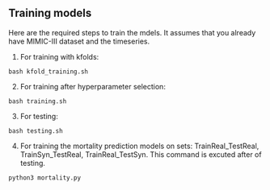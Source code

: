 ## Training models

Here are the required steps to train the mdels. It assumes that you already have MIMIC-III dataset and the timeseries.

1) For training with kfolds:
```
bash kfold_training.sh 
```

2) For training after hyperparameter selection:
```
bash training.sh 
```

3) For testing:
```
bash testing.sh 
```
4) For training the mortality prediction models on sets: TrainReal_TestReal, TrainSyn_TestReal, TrainReal_TestSyn. This command is excuted after of testing.
```
python3 mortality.py
```
